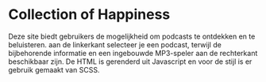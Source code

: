 # Collection of Happiness
Deze site biedt gebruikers de mogelijkheid om podcasts te ontdekken en te beluisteren. aan de linkerkant selecteer je een podcast, terwijl de bijbehorende informatie en een ingebouwde MP3-speler aan de rechterkant beschikbaar zijn. De HTML is gerenderd uit Javascript en voor de stijl is er gebruik gemaakt van SCSS.